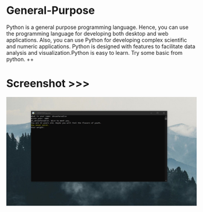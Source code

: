 # General-Purpose
Python is a general purpose programming language. Hence, you can use the programming language for developing both desktop and web applications. Also, you can use Python for developing complex scientific and numeric applications. Python is designed with features to facilitate data analysis and visualization.Python is easy to learn. Try some basic from python.
++
# Screenshot >>>
![alt text](https://github.com/AhsanParadise/General-Purpose/blob/master/ScreenShot.jpg?raw=true)
